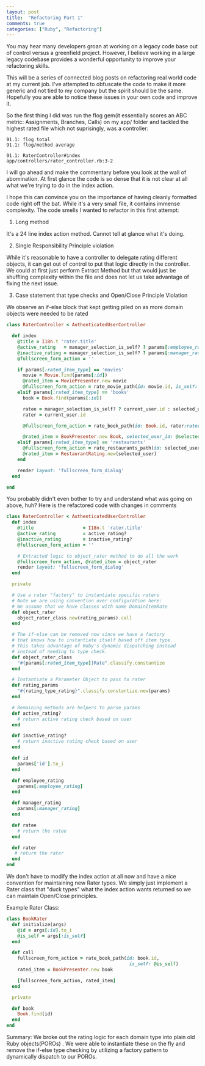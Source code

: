 ```yaml
---
layout: post
title:  "Refactoring Part 1"
comments: true
categories: ["Ruby", "Refactoring"]
---
```

You may hear many developers groan at working on a legacy code base out
of control versus a greenfield project. However, I believe working in a
large legacy codebase provides a wonderful opportunity to improve your refactoring
skills.

This will be a series of connected blog posts on refactoring real world
code at my current job. I've attempted to obfuscate the code to make it
more generic and not tied to my company but the spirit should be the same.
Hopefully you are able to notice these issues in your own code and improve it.

So the first thing I did was run the flog gem(it essentially scores an
ABC metric: Assignments, Branches, Calls) on my app/ folder and
tackled the highest rated file which not suprisingly, was a controller:

```
91.1: flog total
91.1: flog/method average

91.1: RaterController#index            app/controllers/rater_controller.rb:3-2
```

I will go ahead and make the commentary before you look at the wall of
abomination. At first glance the code is so dense that it is not clear
at all what we're trying to do in the index action.

I hope this can convince you on the importance of having cleanly formatted code right off
the bat. While it's a very small file, it contains immense complexity.
The code smells I wanted to refactor in this first attempt:

1) Long method

It's a 24 line index action method. Cannot tell at
glance what it's doing.

2) Single Responsibility Principle violation

While it's reasonable to have a controller to delegate rating
different objects, it can get out of control to put that logic directly
in the controller. We could at first just perform Extract Method but
that would just be shuffling complexity within the file and does not let
us take advantage of fixing the next issue.

3) Case statement that type checks and Open/Close Principle Violation

We observe an if-else block that kept getting piled on as more domain
objects were needed to be rated


```ruby
class RaterController < AuthenticatedUserController

  def index
    @title = I18n.t 'rater.title'
    @active_rating   = manager_selection_is_self? ? params[:employee_rating   ] : params[:manager_rating]
    @inactive_rating = manager_selection_is_self? ? params[:manager_rating] : params[:employee_rating   ]
    @fullscreen_form_action = ''

    if params[:rated_item_type] == 'movies'
      movie = Movie.find(params[:id])
      @rated_item = MoviePresenter.new movie
      @fullscreen_form_action = rate_movie_path(id: movie.id, is_self: manager_selection_is_self?)
    elsif params[:rated_item_type] == 'books'
      book = Book.find(params[:id])

      ratee = manager_selection_is_self? ? current_user.id : selected_user.id
      rater = current_user.id

      @fullscreen_form_action = rate_book_path(id: Book.id, rater:rater, ratee: ratee, manager_rating: params[:manager_rating], employee_rating:params[:employee_rating])

      @rated_item = BookPresenter.new Book, selected_user_id: @selected_user_id
    elsif params[:rated_item_type] == 'restaurants'
      @fullscreen_form_action = rate_restaurants_path(id: selected_user.id, is_self: manager_selection_is_self?, rater_id: current_user.id, old_employee_rating: params[:employee_rating], old_manager_rating: params[:manager_rating])
      @rated_item = RestaurantRating.new(selected_user)
    end

    render layout: 'fullscreen_form_dialog'
  end

end
```

You probably didn't even bother to try and understand what was going on
above, huh? Here is the refactored code with changes in comments

```ruby
class RaterController < AuthenticatedUserController
  def index
    @title                  = I18n.t 'rater.title'
    @active_rating          = active_rating?
    @inactive_rating        = inactive_rating?
    @fullscreen_form_action = ''

    # Extracted logic to object_rater method to do all the work
    @fullscreen_form_action, @rated_item = object_rater
    render layout: 'fullscreen_form_dialog'
  end

  private

  # Use a rater "factory" to instantiate specific raters
  # Note we are using convention over configuration here:
  # We assume that we have classes with name DomainItemRate
  def object_rater
    object_rater_class.new(rating_params).call
  end

  # The if-else can be removed now since we have a factory
  # that knows how to instantiate itself based off item type.
  # This takes advantage of Ruby's dynamic dispatching instead
  # instead of needing to type check.
  def object_rater_class
    "#{params[:rated_item_type]}Rate".classify.constantize
  end

  # Instantiate a Parameter Object to pass to rater
  def rating_params
    "#{rating_type_rating}".classify.constantize.new(params)
  end

  # Remaining methods are helpers to parse params
  def active_rating?
    # return active rating check based on user
  end

  def inactive_rating?
    # return inactive rating check based on user
  end

  def id
    params['id'].to_i
  end

  def employee_rating
    params[:employee_rating]
  end

  def manager_rating
    params[:manager_rating]
  end

  def ratee
    # return the ratee
  end

  def rater
   # return the rater
  end
end
```

We don't have to modify the index action at all now and have a nice
convention for maintaining new Rater types. We simply just implement a
Rater class that "duck types" what the index action wants returned so we
can maintain Open/Close principles.

Example Rater Class:

```ruby
class BookRater
  def initialize(args)
    @id = args[:id].to_i
    @is_self = args[:is_self]
  end

  def call
    fullscreen_form_action = rate_book_path(id: book.id,
                                             is_self: @is_self)
    rated_item = BookPresenter.new book

    [fullscreen_form_action, rated_item]
  end

  private

  def book
    Book.find(id)
  end
end
```

Summary:
We broke out the rating logic for each domain type into plain old Ruby
objects(POROs) . We were able to instantiate these on the fly and remove
the if-else type checking by utilizing a factory pattern to dynamically dispatch to
our POROs.

